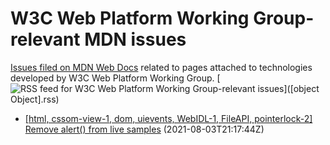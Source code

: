 # W3C Web Platform Working Group-relevant MDN issues

[Issues filed on MDN Web Docs](https://github.com/mdn/content/issues) related to pages attached to technologies developed by W3C Web Platform Working Group. [![RSS feed for W3C Web Platform Working Group-relevant issues](https://www.w3.org/QA/2007/04/feed_icon)]([object Object].rss)

* [[html, cssom-view-1, dom, uievents, WebIDL-1, FileAPI, pointerlock-2] Remove alert() from live samples](https://github.com/mdn/content/issues/7566) (2021-08-03T21:17:44Z)
  
